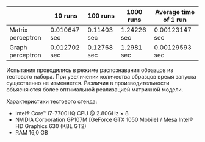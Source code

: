 |                   |    10 runs  |   100 runs |  1000 runs | Average time of 1 run |
|-------------------|-------------|------------|------------|-----------------------|
| Matrix perceptron | 0.010647 sec| 0.11403 sec| 1.24226 sec|   0.00123147 sec      |
| Graph perceptron  | 0.012702 sec| 0.12768 sec| 1.2981 sec |   0.00129593 sec      |

Испытания проводились в режиме распознавания образцов из тестового набора.
При увеличении количества образцов время запуска существенно не изменяется.
Различия в производительности объясняются более оптимальной реализацией матричной модели.

Характеристики тестового стенда:  
-   Intel® Core™ i7-7700HQ CPU @ 2.80GHz × 8
-   NVIDIA Corporation GP107M [GeForce GTX 1050 Mobile] / Mesa Intel® HD Graphics 630 (KBL GT2)
-   RAM 16,0 GB
